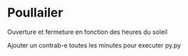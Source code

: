 # Poullailer
Ouverture et fermeture en fonction des heures du soleil


Ajouter un contrab-e toutes les minutes pour executer py.py
